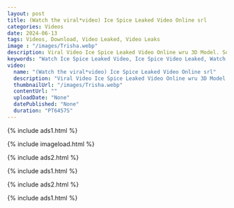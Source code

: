 ```yaml
---
layout: post
title: (Watch the viral*video) Ice Spice Leaked Video Online srl
categories: Videos
date: 2024-06-13
tags: Videos, Download, Video Leaked, Video Leaks
image : "/images/Trisha.webp"
description: Viral Video Ice Spice Leaked Video Online wru 3D Model. Something went wrong with the 3D viewer. Learn how to fix it here.
keywords: "Watch Ice Spice Leaked Video, Ice Spice Video Leaked, Watch Video Leaked, Leaked Video, Video Leaked"
video:
  name: "(Watch the viral*video) Ice Spice Leaked Video Online srl"
  description: "Viral Video Ice Spice Leaked Video Online wru 3D Model. Something went wrong with the 3D viewer. Learn how to fix it here."
  thumbnailUrl: "/images/Trisha.webp"
  contentUrl: ""
  uploadDate: "None"
  datePublished: "None"
  duration: "PT6457S"
---
```

{% include ads1.html %}

{% include imageload.html %}

{% include ads2.html %}

{% include ads1.html %}

{% include ads2.html %}

{% include ads1.html %}
